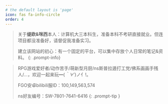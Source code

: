 ```yaml
---
# the default layout is 'page'
icon: fas fa-info-circle
order: 4
---
```

> 关于**缇欧&咪西**本人：计算机大三本科生，准备本科不考研直接就业。但连项目都没准备好，请督促我准备实习。
>
> 建立该网站的初心：有一个固定的平台，可以集中存放个人日常的笔记&资料。
{: .prompt-info}

> RPG游戏爱好者/动作苦手/萌新型月厨/ns斯普拉遁打工党/佛系画画手残人/...，欢迎一起来玩━(*｀∀´*)ノ亻!。
>
> FGO安卓bilibili服ID：100,149,563,574
> 
> ns好友编号：SW-7801-7641-6416
{: .prompt-tip }
